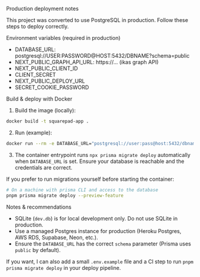 Production deployment notes

This project was converted to use PostgreSQL in production. Follow these steps to deploy correctly.

Environment variables (required in production)

- DATABASE_URL: postgresql://USER:PASSWORD@HOST:5432/DBNAME?schema=public
- NEXT_PUBLIC_GRAPH_API_URL: https://... (ikas graph API)
- NEXT_PUBLIC_CLIENT_ID
- CLIENT_SECRET
- NEXT_PUBLIC_DEPLOY_URL
- SECRET_COOKIE_PASSWORD

Build & deploy with Docker

1. Build the image (locally):

```bash
docker build -t squarepad-app .
```

2. Run (example):

```bash
docker run --rm -e DATABASE_URL="postgresql://user:pass@host:5432/dbname" -e NEXT_PUBLIC_GRAPH_API_URL="https://..." -p 3000:3000 squarepad-app
```

3. The container entrypoint runs `npx prisma migrate deploy` automatically when `DATABASE_URL` is set. Ensure your database is reachable and the credentials are correct.

If you prefer to run migrations yourself before starting the container:

```bash
# On a machine with prisma CLI and access to the database
pnpm prisma migrate deploy --preview-feature
```

Notes & recommendations

- SQLite (`dev.db`) is for local development only. Do not use SQLite in production.
- Use a managed Postgres instance for production (Heroku Postgres, AWS RDS, Supabase, Neon, etc.).
- Ensure the `DATABASE_URL` has the correct `schema` parameter (Prisma uses `public` by default).

If you want, I can also add a small `.env.example` file and a CI step to run `pnpm prisma migrate deploy` in your deploy pipeline.
